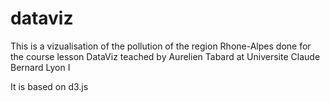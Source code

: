# dataviz
This is a vizualisation of the pollution of the region Rhone-Alpes done for the course lesson DataViz teached by Aurelien Tabard at 
Universite Claude Bernard Lyon I

It is based on d3.js
